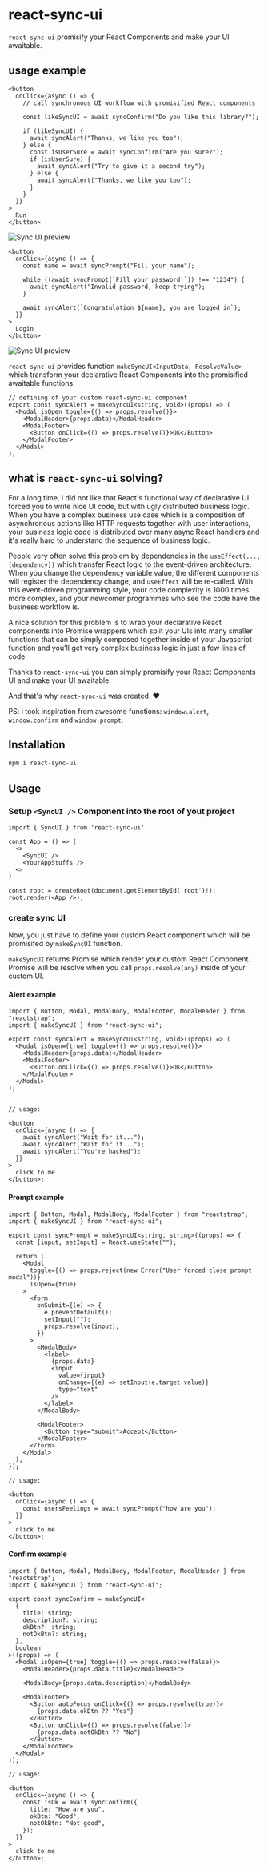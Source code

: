 # react-sync-ui

`react-sync-ui` promisify your React Components and make your UI awaitable.

## usage example

```tsx
<button
  onClick={async () => {
    // call synchronous UI workflow with promisified React components

    const likeSyncUI = await syncConfirm("Do you like this library?");

    if (likeSyncUI) {
      await syncAlert("Thanks, we like you too");
    } else {
      const isUserSure = await syncConfirm("Are you sure?");
      if (isUserSure) {
        await syncAlert("Try to give it a second try");
      } else {
        await syncAlert("Thanks, we like you too");
      }
    }
  }}
>
  Run
</button>
```

![Sync UI preview](./docs/decision-tree-sync-ui.gif)

```tsx
<button
  onClick={async () => {
    const name = await syncPrompt("Fill your name");

    while ((await syncPrompt(`Fill your password!`)) !== "1234") {
      await syncAlert("Invalid password, keep trying");
    }

    await syncAlert(`Congratulation ${name}, you are logged in`);
  }}
>
  Login
</button>
```

![Sync UI preview](./docs/while-true-sync-ui.gif)

`react-sync-ui` provides function `makeSyncUI<InputData, ResolveValue>` which transform your declarative React Components
into the promisified awaitable functions.

```tsx
// defining of your custom react-sync-ui component
export const syncAlert = makeSyncUI<string, void>((props) => (
  <Modal isOpen toggle={() => props.resolve()}>
    <ModalHeader>{props.data}</ModalHeader>
    <ModalFooter>
      <Button onClick={() => props.resolve()}>OK</Button>
    </ModalFooter>
  </Modal>
);
```

## what is `react-sync-ui` solving?

For a long time, I did not like that React's functional way of declarative UI forced you to write nice UI code, but with ugly distributed business logic.
When you have a complex business use case which is a composition of asynchronous actions like HTTP requests together with user interactions,
your business logic code is distributed over many async React handlers and it's really hard to understand the sequence of business logic.

People very often solve this problem by dependencies in the `useEffect(..., [dependency])` which transfer React logic to the event-driven architecture.
When you change the dependency variable value, the different components will register the dependency change, and `useEffect` will be re-called.
With this event-driven programming style, your code complexity is 1000 times more complex, and your newcomer programmes who see the code have the business workflow is.

A nice solution for this problem is to wrap your declarative React components into Promise wrappers which split your UIs into many
smaller functions that can be simply composed together inside of your Javascript function and you'll get very complex business logic in just a few lines of code.

Thanks to `react-sync-ui` you can simply promisify your React Components UI and make your UI awaitable.

And that's why `react-sync-ui` was created. ❤

PS: i took inspiration from awesome functions: `window.alert`, `window.confirm` and `window.prompt`.

## Installation

```bash
npm i react-sync-ui
```

## Usage

### Setup `<SyncUI />` Component into the root of yout project

```tsx
import { SyncUI } from 'react-sync-ui'

const App = () => (
  <>
    <SyncUI />
    <YourAppStuffs />
  <>
)

const root = createRoot(document.getElementById('root')!);
root.render(<App />);

```

### create sync UI

Now, you just have to define your custom React component which will be promisifed by `makeSyncUI` function.

`makeSyncUI` returns Promise which render your custom React Component.
Promise will be resolve when you call `props.resolve(any)` inside of your custom UI.

#### Alert example

```tsx
import { Button, Modal, ModalBody, ModalFooter, ModalHeader } from "reactstrap";
import { makeSyncUI } from "react-sync-ui";

export const syncAlert = makeSyncUI<string, void>((props) => (
  <Modal isOpen={true} toggle={() => props.resolve()}>
    <ModalHeader>{props.data}</ModalHeader>
    <ModalFooter>
      <Button onClick={() => props.resolve()}>OK</Button>
    </ModalFooter>
  </Modal>
);


// usage:

<button
  onClick={async () => {
    await syncAlert("Wait for it...");
    await syncAlert("Wait for it...");
    await syncAlert("You're hacked");
  }}
>
  click to me
</button>;

```

#### Prompt example

```tsx
import { Button, Modal, ModalBody, ModalFooter } from "reactstrap";
import { makeSyncUI } from "react-sync-ui";

export const syncPrompt = makeSyncUI<string, string>((props) => {
  const [input, setInput] = React.useState("");

  return (
    <Modal
      toggle={() => props.reject(new Error("User forced close prompt modal"))}
      isOpen={true}
    >
      <form
        onSubmit={(e) => {
          e.preventDefault();
          setInput("");
          props.resolve(input);
        }}
      >
        <ModalBody>
          <label>
            {props.data}
            <input
              value={input}
              onChange={(e) => setInput(e.target.value)}
              type="text"
            />
          </label>
        </ModalBody>

        <ModalFooter>
          <Button type="submit">Accept</Button>
        </ModalFooter>
      </form>
    </Modal>
  );
});

// usage:

<button
  onClick={async () => {
    const usersFeelings = await syncPrompt("how are you");
  }}
>
  click to me
</button>;
```

#### Confirm example

```tsx
import { Button, Modal, ModalBody, ModalFooter, ModalHeader } from "reactstrap";
import { makeSyncUI } from "react-sync-ui";

export const syncConfirm = makeSyncUI<
  {
    title: string;
    description?: string;
    okBtn?: string;
    notOkBtn?: string;
  },
  boolean
>((props) => (
  <Modal isOpen={true} toggle={() => props.resolve(false)}>
    <ModalHeader>{props.data.title}</ModalHeader>

    <ModalBody>{props.data.description}</ModalBody>

    <ModalFooter>
      <Button autoFocus onClick={() => props.resolve(true)}>
        {props.data.okBtn ?? "Yes"}
      </Button>
      <Button onClick={() => props.resolve(false)}>
        {props.data.notOkBtn ?? "No"}
      </Button>
    </ModalFooter>
  </Modal>
));

// usage:

<button
  onClick={async () => {
    const isOk = await syncConfirm({
      title: "How are you",
      okBtn: "Good",
      notOkBtn: "Not good",
    });
  }}
>
  click to me
</button>;
```
